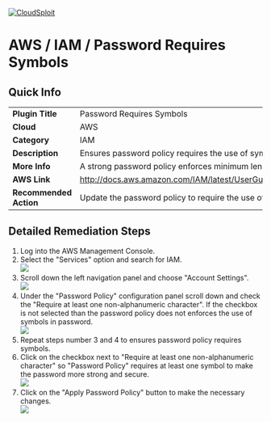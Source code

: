 [![CloudSploit](https://cloudsploit.com/img/logo-new-big-text-100.png "CloudSploit")](https://cloudsploit.com)

# AWS / IAM / Password Requires Symbols

## Quick Info

| | |
|-|-|
| **Plugin Title** | Password Requires Symbols |
| **Cloud** | AWS |
| **Category** | IAM |
| **Description** | Ensures password policy requires the use of symbols |
| **More Info** | A strong password policy enforces minimum length, expirations, reuse, and symbol usage |
| **AWS Link** | http://docs.aws.amazon.com/IAM/latest/UserGuide/Using_ManagingPasswordPolicies.html |
| **Recommended Action** | Update the password policy to require the use of symbols |

## Detailed Remediation Steps
1. Log into the AWS Management Console.
2. Select the "Services" option and search for IAM. </br><img src="/resources/aws/iam/password-requires-symbols/step2.png"/>
3. Scroll down the left navigation panel and choose "Account Settings". </br><img src="/resources/aws/iam/password-requires-symbols/step3.png"/>
4. Under the "Password Policy" configuration panel scroll down and check the "Require at least one non-alphanumeric character". If the checkbox is not selected than the password policy does not  enforces the use of symbols in password.</br><img src="/resources/aws/iam/password-requires-symbols/step4.png"/>
5. Repeat steps number 3 and 4 to ensures password policy requires symbols.</br>
6. Click on the checkbox next to "Require at least one non-alphanumeric character" so "Password Policy" requires at least one symbol to make the password more strong and secure. </br> <img src="/resources/aws/iam/password-requires-symbols/step6.png"/>
7. Click on the "Apply Password Policy" button to make the necessary changes.</br><img src="/resources/aws/iam/password-requires-symbols/step7.png"/>
